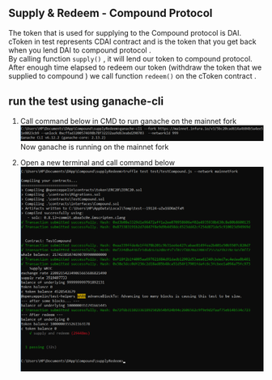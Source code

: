 ## Supply & Redeem - Compound Protocol 
The token that is used for supplying to the Compound protocol is DAI.  
cToken in test represents CDAI contract and is the token that you get back when you lend DAI to compound protocol .  
By calling function `supply()` , it will lend our token to compound protocol.  
After enough time elapsed to redeem our token (withdraw the token that we supplied to compound ) we call function `redeem()` on the cToken contract  .  

## run the test using ganache-cli  
1) Call command below in CMD to run ganache on the mainnet fork 
![](images/1_1.png)
Now ganache is running on the mainnet fork 

2) Open a new terminal and call command below 
![](images/1_2.png)
